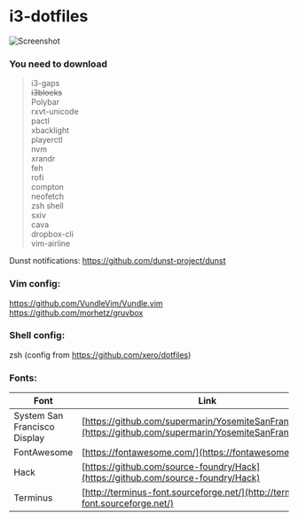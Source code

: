 # i3-dotfiles
  
![Screenshot](https://i.imgur.com/PlYR8MT.png)  
   
### You need to download    
> i3-gaps  
> ~~i3blocks~~  
> Polybar  
> rxvt-unicode  
> pactl  
> xbacklight  
> playerctl  
> nvm  
> xrandr  
> feh  
> rofi  
> compton  
> neofetch  
> zsh shell  
> sxiv  
> cava  
> dropbox-cli  
> vim-airline

Dunst notifications:
https://github.com/dunst-project/dunst

### Vim config:
https://github.com/VundleVim/Vundle.vim  
https://github.com/morhetz/gruvbox
  
### Shell config:  
zsh (config from https://github.com/xero/dotfiles)  
  
### Fonts: 

| Font | Link |
| ------ | ------ |
| System San Francisco Display | [https://github.com/supermarin/YosemiteSanFranciscoFont](https://github.com/supermarin/YosemiteSanFranciscoFont) |
| FontAwesome | [https://fontawesome.com/](https://fontawesome.com/) |
| Hack | [https://github.com/source-foundry/Hack](https://github.com/source-foundry/Hack) |
| Terminus | [http://terminus-font.sourceforge.net/](http://terminus-font.sourceforge.net/) |


